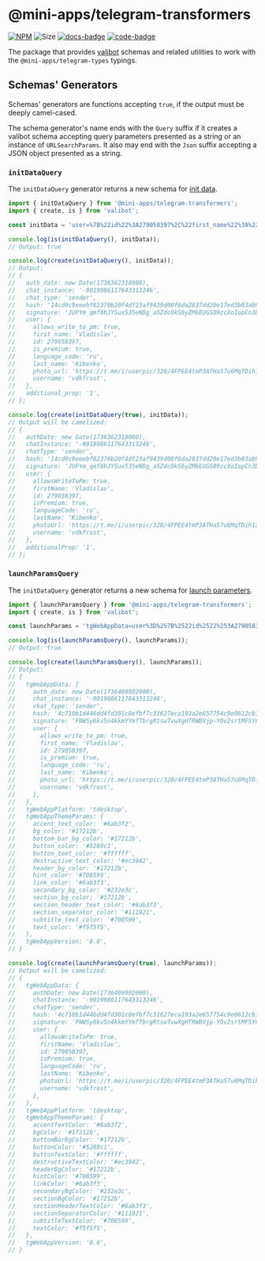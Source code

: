 # @mini-apps/telegram-transformers

[code-badge]: https://img.shields.io/badge/source-black?logo=github

[docs-badge]: https://img.shields.io/badge/documentation-blue?logo=gitbook&logoColor=white

[link]: https://github.com/platformer-hq/platformer-monorepo/tree/master/mini-apps/telegram-transformers

[docs-link]: https://docs.mini-apps.store/packages/mini-apps-telegram-transformers

[npm-link]: https://npmjs.com/package/@mini-apps/telegram-transformers

[npm-badge]: https://img.shields.io/npm/v/@mini-apps/telegram-transformers?logo=npm

[size-badge]: https://img.shields.io/bundlephobia/minzip/@mini-apps/telegram-transformers

[![NPM][npm-badge]][npm-link]
![Size][size-badge]
[![docs-badge]][docs-link]
[![code-badge]][link]

The package that provides [valibot](https://www.npmjs.com/package/valibot) schemas and related
utilities to work with the `@mini-apps/telegram-types` typings.

## Schemas' Generators

Schemas' generators are functions accepting `true`, if the output must be deeply camel-cased.

The schema generator's name ends with the `Query` suffix if it creates a valibot schema accepting
query parameters presented as a string or an instance of `URLSearchParams`. It also may end with
the `Json` suffix accepting a JSON object presented as a string.

### `initDataQuery`

The `initDataQuery` generator returns a new schema
for [init data](https://docs.mini-apps.store/platforms/telegram/init-data).

```ts
import { initDataQuery } from '@mini-apps/telegram-transformers';
import { create, is } from 'valibot';

const initData = 'user=%7B%22id%22%3A279058397%2C%22first_name%22%3A%22Vladislav%22%2C%22last_name%22%3A%22Kibenko%22%2C%22username%22%3A%22vdkfrost%22%2C%22language_code%22%3A%22ru%22%2C%22is_premium%22%3Atrue%2C%22allows_write_to_pm%22%3Atrue%2C%22photo_url%22%3A%22https%3A%5C%2F%5C%2Ft.me%5C%2Fi%5C%2Fuserpic%5C%2F320%5C%2F4FPEE4tmP3ATHa57u6MqTDih13LTOiMoKoLDRG4PnSA.svg%22%7D&chat_instance=-9019086117643313246&chat_type=sender&auth_date=1736362318&signature=JUPYm_qmf8hJYSux535eNDg_a5ZdcOkS6yZMkEUGS09zcXoIopCn3DOuNCa5aWH0PQGaUGGMAaq9MeaMg-6EBg&hash=14cd9c9eeebf82370b20f4df23af9439d00f6da2837dd20e17ed3b03ab99cd9c&additional_prop=1';

console.log(is(initDataQuery(), initData));
// Output: true

console.log(create(initDataQuery(), initData));
// Output:
// {
//   auth_date: new Date(1736362318000),
//   chat_instance: '-9019086117643313246',
//   chat_type: 'sender',
//   hash: '14cd9c9eeebf82370b20f4df23af9439d00f6da2837dd20e17ed3b03ab99cd9c',
//   signature: 'JUPYm_qmf8hJYSux535eNDg_a5ZdcOkS6yZMkEUGS09zcXoIopCn3DOuNCa5aWH0PQGaUGGMAaq9MeaMg-6EBg',
//   user: {
//     allows_write_to_pm: true,
//     first_name: 'Vladislav',
//     id: 279058397,
//     is_premium: true,
//     language_code: 'ru',
//     last_name: 'Kibenko',
//     photo_url: 'https://t.me/i/userpic/320/4FPEE4tmP3ATHa57u6MqTDih13LTOiMoKoLDRG4PnSA.svg',
//     username: 'vdkfrost',
//   },
//   additional_prop: '1',
// };

console.log(create(initDataQuery(true), initData));
// Output will be camelized:
// {
//   authDate: new Date(1736362318000),
//   chatInstance: '-9019086117643313246',
//   chatType: 'sender',
//   hash: '14cd9c9eeebf82370b20f4df23af9439d00f6da2837dd20e17ed3b03ab99cd9c',
//   signature: 'JUPYm_qmf8hJYSux535eNDg_a5ZdcOkS6yZMkEUGS09zcXoIopCn3DOuNCa5aWH0PQGaUGGMAaq9MeaMg-6EBg',
//   user: {
//     allowsWriteToPm: true,
//     firstName: 'Vladislav',
//     id: 279058397,
//     isPremium: true,
//     languageCode: 'ru',
//     lastName: 'Kibenko',
//     photoUrl: 'https://t.me/i/userpic/320/4FPEE4tmP3ATHa57u6MqTDih13LTOiMoKoLDRG4PnSA.svg',
//     username: 'vdkfrost',
//   },
//   additionalProp: '1',
// };
```

### `launchParamsQuery`

The `initDataQuery` generator returns a new schema
for [launch parameters](https://docs.mini-apps.store/platforms/telegram/launch-parameters).

```ts
import { launchParamsQuery } from '@mini-apps/telegram-transformers';
import { create, is } from 'valibot';

const launchParams = 'tgWebAppData=user%3D%257B%2522id%2522%253A279058397%252C%2522first_name%2522%253A%2522Vladislav%2522%252C%2522last_name%2522%253A%2522Kibenko%2522%252C%2522username%2522%253A%2522vdkfrost%2522%252C%2522language_code%2522%253A%2522ru%2522%252C%2522is_premium%2522%253Atrue%252C%2522allows_write_to_pm%2522%253Atrue%252C%2522photo_url%2522%253A%2522https%253A%255C%252F%255C%252Ft.me%255C%252Fi%255C%252Fuserpic%255C%252F320%255C%252F4FPEE4tmP3ATHa57u6MqTDih13LTOiMoKoLDRG4PnSA.svg%2522%257D%26chat_instance%3D-9019086117643313246%26chat_type%3Dsender%26auth_date%3D1736409902%26signature%3DFNWSy6kv5n4kkmYYmfTbrgRtswTvwXgHTRWBVjp-YOv2srtMFSYCWZ9nGr_PohWZeWcooFo_oQgsnTJge3JdBA%26hash%3D4c710b1d446dd4fd301c0efbf7c31627eca193a2e657754c9e0612cb1eb71d90&tgWebAppVersion=8.0&tgWebAppPlatform=tdesktop&tgWebAppThemeParams=%7B%22accent_text_color%22%3A%22%236ab3f2%22%2C%22bg_color%22%3A%22%2317212b%22%2C%22bottom_bar_bg_color%22%3A%22%2317212b%22%2C%22button_color%22%3A%22%235289c1%22%2C%22button_text_color%22%3A%22%23ffffff%22%2C%22destructive_text_color%22%3A%22%23ec3942%22%2C%22header_bg_color%22%3A%22%2317212b%22%2C%22hint_color%22%3A%22%23708599%22%2C%22link_color%22%3A%22%236ab3f3%22%2C%22secondary_bg_color%22%3A%22%23232e3c%22%2C%22section_bg_color%22%3A%22%2317212b%22%2C%22section_header_text_color%22%3A%22%236ab3f3%22%2C%22section_separator_color%22%3A%22%23111921%22%2C%22subtitle_text_color%22%3A%22%23708599%22%2C%22text_color%22%3A%22%23f5f5f5%22%7D';

console.log(is(launchParamsQuery(), launchParams));
// Output: true

console.log(create(launchParamsQuery(), launchParams));
// Output:
// {
//   tgWebAppData: {
//     auth_date: new Date(1736409902000),
//     chat_instance: '-9019086117643313246',
//     chat_type: 'sender',
//     hash: '4c710b1d446dd4fd301c0efbf7c31627eca193a2e657754c9e0612cb1eb71d90',
//     signature: 'FNWSy6kv5n4kkmYYmfTbrgRtswTvwXgHTRWBVjp-YOv2srtMFSYCWZ9nGr_PohWZeWcooFo_oQgsnTJge3JdBA',
//     user: {
//       allows_write_to_pm: true,
//       first_name: 'Vladislav',
//       id: 279058397,
//       is_premium: true,
//       language_code: 'ru',
//       last_name: 'Kibenko',
//       photo_url: 'https://t.me/i/userpic/320/4FPEE4tmP3ATHa57u6MqTDih13LTOiMoKoLDRG4PnSA.svg',
//       username: 'vdkfrost',
//     },
//   },
//   tgWebAppPlatform: 'tdesktop',
//   tgWebAppThemeParams: {
//     accent_text_color: '#6ab3f2',
//     bg_color: '#17212b',
//     bottom_bar_bg_color: '#17212b',
//     button_color: '#5289c1',
//     button_text_color: '#ffffff',
//     destructive_text_color: '#ec3942',
//     header_bg_color: '#17212b',
//     hint_color: '#708599',
//     link_color: '#6ab3f3',
//     secondary_bg_color: '#232e3c',
//     section_bg_color: '#17212b',
//     section_header_text_color: '#6ab3f3',
//     section_separator_color: '#111921',
//     subtitle_text_color: '#708599',
//     text_color: '#f5f5f5',
//   },
//   tgWebAppVersion: '8.0',
// }

console.log(create(launchParamsQuery(true), launchParams));
// Output will be camelized:
// {
//   tgWebAppData: {
//     authDate: new Date(1736409902000),
//     chatInstance: '-9019086117643313246',
//     chatType: 'sender',
//     hash: '4c710b1d446dd4fd301c0efbf7c31627eca193a2e657754c9e0612cb1eb71d90',
//     signature: 'FNWSy6kv5n4kkmYYmfTbrgRtswTvwXgHTRWBVjp-YOv2srtMFSYCWZ9nGr_PohWZeWcooFo_oQgsnTJge3JdBA',
//     user: {
//       allowsWriteToPm: true,
//       firstName: 'Vladislav',
//       id: 279058397,
//       isPremium: true,
//       languageCode: 'ru',
//       lastName: 'Kibenko',
//       photoUrl: 'https://t.me/i/userpic/320/4FPEE4tmP3ATHa57u6MqTDih13LTOiMoKoLDRG4PnSA.svg',
//       username: 'vdkfrost',
//     },
//   },
//   tgWebAppPlatform: 'tdesktop',
//   tgWebAppThemeParams: {
//     accentTextColor: '#6ab3f2',
//     bgColor: '#17212b',
//     bottomBarBgColor: '#17212b',
//     buttonColor: '#5289c1',
//     buttonTextColor: '#ffffff',
//     destructiveTextColor: '#ec3942',
//     headerBgColor: '#17212b',
//     hintColor: '#708599',
//     linkColor: '#6ab3f3',
//     secondaryBgColor: '#232e3c',
//     sectionBgColor: '#17212b',
//     sectionHeaderTextColor: '#6ab3f3',
//     sectionSeparatorColor: '#111921',
//     subtitleTextColor: '#708599',
//     textColor: '#f5f5f5',
//   },
//   tgWebAppVersion: '8.0',
// }
```
